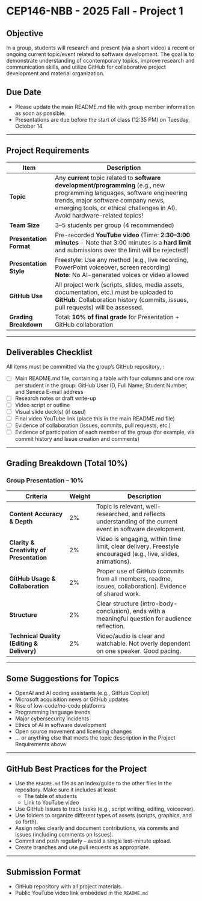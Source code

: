 # CEP146-NBB - 2025 Fall - Project 1

## Objective
In a group, students will research and present (via a short video) a recent or ongoing current 
topic/event related to software development. The goal is to demonstrate understanding of 
ccontemporary topics, improve research and communication skills, and utilize GitHub for 
collaborative project development and material organization.

## Due Date
- Please update the main README.md file with group member information as soon as possible.
- Presentations are due before the start of class (12:35 PM) on Tuesday, October 14.

---

## Project Requirements

| Item                    | Description |
|-------------------------|-------------|
| **Topic**               | Any **current** topic related to **software development/programming** (e.g., new programming languages, software engineering trends, major software company news, emerging tools, or ethical challenges in AI). Avoid hardware-related topics! |
| **Team Size**           | 3–5 students per group (4 recommended) |
| **Presentation Format** | Pre-recorded **YouTube video** (Time: **2:30–3:00 minutes** - Note that 3:00 minutes is a **hard limit** and submissions over the limit will be rejected!) |
| **Presentation Style**  | Freestyle: Use any method (e.g., live recording, PowerPoint voiceover, screen recording) <br>**Note**: No AI-generated voices or video allowed |
| **GitHub Use**          | All project work (scripts, slides, media assets, documentation, etc.) must be uploaded to **GitHub**. Collaboration history (commits, issues, pull requests) will be assessed. |
| **Grading Breakdown**   | Total: **10% of final grade** for Presentation + GitHub collaboration |

---

## Deliverables Checklist

All items must be committed via the group’s GitHub repository, :

- [ ]  Main README.md file, containing a table with four columns and one row per student in the group:
GitHub User ID, Full Name, Student Number, and Seneca E-mail address
- [ ] Research notes or draft write-up
- [ ] Video script or outline
- [ ] Visual slide deck(s) (if used)
- [ ] Final video YouTube link (place this in the main README.md file)
- [ ] Evidence of collaboration (issues, commits, pull requests, etc.)
- [ ] Evidence of participation of each member of the group (for example, via commit history and Issue creation and comments)

---

## Grading Breakdown (Total 10%)

### Group Presentation – 10%

| Criteria | Weight | Description |
|---------|--------|-------------|
| **Content Accuracy & Depth** | 2% | Topic is relevant, well-researched, and reflects understanding of the current event in software development. |
| **Clarity & Creativity of Presentation** | 2% | Video is engaging, within time limit, clear delivery. Freestyle encouraged (e.g., live, slides, animations). |
| **GitHub Usage & Collaboration** | 2% | Proper use of GitHub (commits from all members, readme, issues, collaboration). Evidence of shared work. |
| **Structure** | 2% | Clear structure (intro-body-conclusion), ends with a meaningful question for audience reflection. |
| **Technical Quality (Editing & Delivery)** | 2% | Video/audio is clear and watchable. Not overly dependent on one speaker. Good pacing. |

---

## Some Suggestions for Topics

- OpenAI and AI coding assistants (e.g., GitHub Copilot)
- Microsoft acquisition news or GitHub updates
- Rise of low-code/no-code platforms
- Programming language trends
- Major cybersecurity incidents
- Ethics of AI in software development
- Open source movement and licensing changes
- ... or anything else that meets the topic description in the Project Requirements above
---

## GitHub Best Practices for the Project

- Use the `README.md` file as an index/guide to the other files in the repository. Make sure it includes at least:
  - The table of students
  - Link to YouTube video
- Use GitHub Issues to track tasks (e.g., script writing, editing, voiceover).
- Use folders to organize different types of assets (scripts, graphics, and so forth).
- Assign roles clearly and document contributions, via commits and Issues (including comments on Issues).
- Commit and push regularly – avoid a single last-minute upload.
- Create branches and use pull requests as appropriate.

---

## Submission Format

- GitHub repository with all project materials.
- Public YouTube video link embedded in the `README.md`
